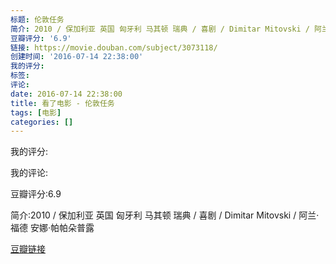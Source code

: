```yaml
---
标题: 伦敦任务
简介: 2010 / 保加利亚 英国 匈牙利 马其顿 瑞典 / 喜剧 / Dimitar Mitovski / 阿兰·福德 安娜·帕帕朵普露
豆瓣评分: '6.9'
链接: https://movie.douban.com/subject/3073118/
创建时间: '2016-07-14 22:38:00'
我的评分:
标签:
评论:
date: 2016-07-14 22:38:00
title: 看了电影 - 伦敦任务
tags: [电影]
categories: []
---
```


我的评分:

我的评论:

豆瓣评分:6.9

简介:2010 / 保加利亚 英国 匈牙利 马其顿 瑞典 / 喜剧 / Dimitar Mitovski / 阿兰·福德 安娜·帕帕朵普露

[豆瓣链接](https://movie.douban.com/subject/3073118/)

